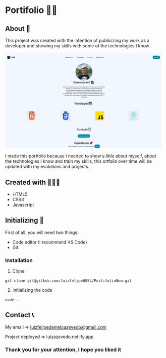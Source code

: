 # **Portifolio** 👦🏽
## About 📌
This project was created with the intention of publicizing my work as a developer and showing my skills with some of the technologies I know

![PortMainScreen](https://github.com/luizfelipe0854/PortifolioNew/blob/master/assets/icons/pagephoto.jpg)

I made this portfolio because I needed to show a little about myself, about the technologies I know and train my skills, this ortfolio over time will be updated with my evolutions and projects.
## Created with 👨🏽‍💻
+ HTML5
+ CSS3
+ Javascript
## Initializing 🔰
First of all, you will need two things:
+ Code editor (I recommend VS Code)
+ Git
### Installation
1. Clone
```
git clone git@github.com:luizfelipe0854/PortifolioNew.git
```
2. Initializing the code
```
code .
```
## Contact 📞
My email => luizfelipedemeloazevedo@gmail.com

Project deployed => luizazevedo.netlify.app

### Thank you for your attention, I hope you liked it
